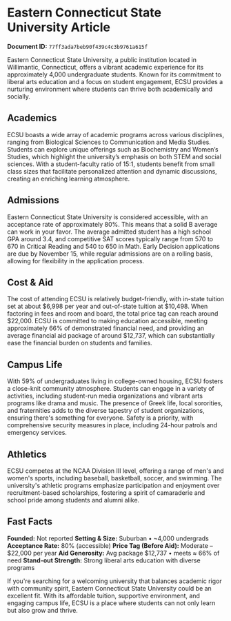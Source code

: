 # Eastern Connecticut State University Article

**Document ID:** `77ff3ada7beb90f439c4c3b9761a615f`

Eastern Connecticut State University, a public institution located in Willimantic, Connecticut, offers a vibrant academic experience for its approximately 4,000 undergraduate students. Known for its commitment to liberal arts education and a focus on student engagement, ECSU provides a nurturing environment where students can thrive both academically and socially.

## Academics
ECSU boasts a wide array of academic programs across various disciplines, ranging from Biological Sciences to Communication and Media Studies. Students can explore unique offerings such as Biochemistry and Women’s Studies, which highlight the university’s emphasis on both STEM and social sciences. With a student-faculty ratio of 15:1, students benefit from small class sizes that facilitate personalized attention and dynamic discussions, creating an enriching learning atmosphere.

## Admissions
Eastern Connecticut State University is considered accessible, with an acceptance rate of approximately 80%. This means that a solid B average can work in your favor. The average admitted student has a high school GPA around 3.4, and competitive SAT scores typically range from 570 to 670 in Critical Reading and 540 to 650 in Math. Early Decision applications are due by November 15, while regular admissions are on a rolling basis, allowing for flexibility in the application process.

## Cost & Aid
The cost of attending ECSU is relatively budget-friendly, with in-state tuition set at about $6,998 per year and out-of-state tuition at $10,498. When factoring in fees and room and board, the total price tag can reach around $22,000. ECSU is committed to making education accessible, meeting approximately 66% of demonstrated financial need, and providing an average financial aid package of around $12,737, which can substantially ease the financial burden on students and families.

## Campus Life
With 59% of undergraduates living in college-owned housing, ECSU fosters a close-knit community atmosphere. Students can engage in a variety of activities, including student-run media organizations and vibrant arts programs like drama and music. The presence of Greek life, local sororities, and fraternities adds to the diverse tapestry of student organizations, ensuring there's something for everyone. Safety is a priority, with comprehensive security measures in place, including 24-hour patrols and emergency services.

## Athletics
ECSU competes at the NCAA Division III level, offering a range of men's and women's sports, including baseball, basketball, soccer, and swimming. The university's athletic programs emphasize participation and enjoyment over recruitment-based scholarships, fostering a spirit of camaraderie and school pride among students and alumni alike.

## Fast Facts
**Founded:** Not reported
**Setting & Size:** Suburban • ~4,000 undergrads
**Acceptance Rate:** 80% (accessible)
**Price Tag (Before Aid):** Moderate – $22,000 per year
**Aid Generosity:** Avg package $12,737 • meets ≈ 66% of need
**Stand-out Strength:** Strong liberal arts education with diverse programs

If you're searching for a welcoming university that balances academic rigor with community spirit, Eastern Connecticut State University could be an excellent fit. With its affordable tuition, supportive environment, and engaging campus life, ECSU is a place where students can not only learn but also grow and thrive.
